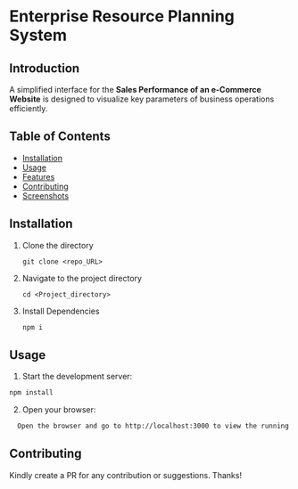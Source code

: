 # Enterprise Resource Planning System

## Introduction
A simplified interface for the **Sales Performance of an e-Commerce Website** is designed to visualize key parameters of business operations efficiently. 

## Table of Contents
- [Installation](#installation)
- [Usage](#usage)
- [Features](#features)
- [Contributing](#contributing)
- [Screenshots](#screenshots)

## Installation
1. Clone the directory
   ```
   git clone <repo_URL>
   ```
3. Navigate to the project directory
   ```
   cd <Project_directory>
   ```
4. Install Dependencies
   ```markdown
   npm i
   ```

## Usage
1. Start the development server:
```markdown
npm install
```
2. Open your browser:
```bash
  Open the browser and go to http://localhost:3000 to view the running UI.
```

## Contributing
Kindly create a PR for any contribution or suggestions. Thanks!
